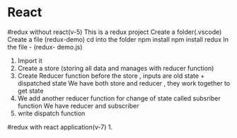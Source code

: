 # React
#redux without react(v-5)
This is a redux project
Create a folder(.vscode) 
Create a file (redux-demo)
cd into the folder 
npm install
npm install redux 
In the file - (redux- demo.js)
1. Import it
2. Create a store (storing all data and manages with reducer function)
3. Create Reducer function before the store , inputs are old state + dispatched state
 We have both store and reducer , they work together to get state
4. We add another reducer function for change of state called subsriber function 
We have reducer and subscriber
5. write dispatch function 

#redux with react application(v-7)
1. 



